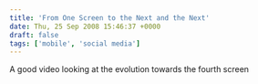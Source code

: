 ```yaml
---
title: 'From One Screen to the Next and the Next'
date: Thu, 25 Sep 2008 15:46:37 +0000
draft: false
tags: ['mobile', 'social media']
---
```


A good video looking at the evolution towards the fourth screen